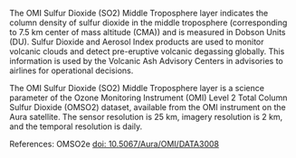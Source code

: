 The OMI Sulfur Dioxide (SO2) Middle Troposphere layer indicates the column density of sulfur dioxide in the middle troposphere (corresponding to 7.5 km center of mass altitude (CMA)) and is measured in Dobson Units (DU). Sulfur Dioxide and Aerosol Index products are used to monitor volcanic clouds and detect pre-eruptive volcanic degassing globally. This information is used by the Volcanic Ash Advisory Centers in advisories to airlines for operational decisions.

The OMI Sulfur Dioxide (SO2) Middle Troposphere layer is a science parameter of the Ozone Monitoring Instrument (OMI) Level 2 Total Column Sulfur Dioxide (OMSO2) dataset, available from the OMI instrument on the Aura satellite. The sensor resolution is 25 km, imagery resolution is 2 km, and the temporal resolution is daily.

References: OMSO2e [doi: 10.5067/Aura/OMI/DATA3008](https://disc.gsfc.nasa.gov/datacollection/OMSO2e_V003.html)
